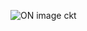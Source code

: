 ![ON image ckt](https://user-images.githubusercontent.com/91197757/164464482-b4448c45-71bc-461a-8b51-68c879641533.PNG)
